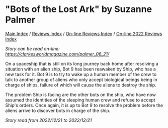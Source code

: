# "Bots of the Lost Ark" by Suzanne Palmer

[Main Index](../../../README.md) / [Reviews Index](../../README.md) / [On-line Reviews Index](../README.md) / [On-line 2022 Reviews Index](README.md)

*Story can be read on-line: <https://clarkesworldmagazine.com/palmer_06_21/>*

On a spaceship that is still on its long journey back home after resolving a situation with an alien ship, Bot 9 has been reawaken by Ship, who has a new task for it. Bot 9 is to try to wake up a human member of the crew to talk to another group of aliens who only accept biological beings being in charge of ships, failure of which will cause the aliens to destroy the ship.

The problem Ship is facing are the other bots on the ship, who have now assumed the identities of the sleeping human crew and refuse to accept Ship's orders. Once again, it is up to Bot 9 to resolve the problem before the aliens arrive to discover bots in charge of the ship.

*Story read from 2022/12/21 to 2022/12/21*
